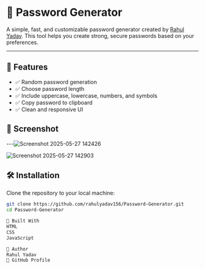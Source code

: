 # 🔐 Password Generator

A simple, fast, and customizable password generator created by [Rahul Yadav](https://github.com/rahulyadav156). 
This tool helps you create strong, secure passwords based on your preferences.

---

## 🚀 Features

- ✅ Random password generation
- ✅ Choose password length
- ✅ Include uppercase, lowercase, numbers, and symbols
- ✅ Copy password to clipboard
- ✅ Clean and responsive UI


## 📸 Screenshot

---![Screenshot 2025-05-27 142426](https://github.com/user-attachments/assets/ce4cadde-7cff-4a15-8220-6d6a445fb320)

![Screenshot 2025-05-27 142903](https://github.com/user-attachments/assets/26ed3fd3-d98f-4085-a972-984ea655d138)

## 🛠️ Installation

Clone the repository to your local machine:

```bash
git clone https://github.com/rahulyadav156/Password-Generator.git
cd Password-Generator

🧰 Built With
HTML
CSS
JavaScript

👤 Author
Rahul Yadav
🔗 GitHub Profile
